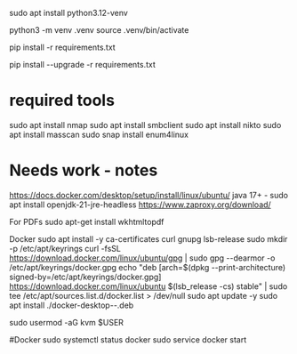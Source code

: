 sudo apt install python3.12-venv

python3 -m venv .venv
source .venv/bin/activate

pip install -r requirements.txt

pip install --upgrade -r requirements.txt


# required tools
sudo apt install nmap
sudo apt install smbclient
sudo apt install nikto
sudo apt install masscan
sudo snap install enum4linux





# Needs work - notes
https://docs.docker.com/desktop/setup/install/linux/ubuntu/
java 17+ - sudo apt install openjdk-21-jre-headless
https://www.zaproxy.org/download/


For PDFs
sudo apt-get install wkhtmltopdf

Docker
sudo apt install -y ca-certificates curl gnupg lsb-release
sudo mkdir -p /etc/apt/keyrings
curl -fsSL https://download.docker.com/linux/ubuntu/gpg | sudo gpg --dearmor -o /etc/apt/keyrings/docker.gpg
echo "deb [arch=$(dpkg --print-architecture) signed-by=/etc/apt/keyrings/docker.gpg] https://download.docker.com/linux/ubuntu $(lsb_release -cs) stable" | sudo tee /etc/apt/sources.list.d/docker.list > /dev/null
sudo apt update -y
sudo apt install ./docker-desktop-<version>-<arch>.deb

sudo usermod -aG kvm $USER

#Docker
sudo systemctl status docker
sudo service docker start